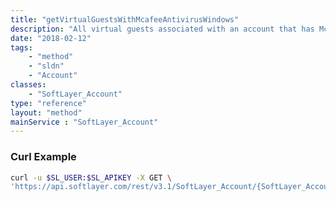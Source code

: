 ```yaml
---
title: "getVirtualGuestsWithMcafeeAntivirusWindows"
description: "All virtual guests associated with an account that has McAfee Secure AntiVirus for Windows software components."
date: "2018-02-12"
tags:
    - "method"
    - "sldn"
    - "Account"
classes:
    - "SoftLayer_Account"
type: "reference"
layout: "method"
mainService : "SoftLayer_Account"
---
```


### Curl Example
```bash
curl -u $SL_USER:$SL_APIKEY -X GET \
'https://api.softlayer.com/rest/v3.1/SoftLayer_Account/{SoftLayer_AccountID}/getVirtualGuestsWithMcafeeAntivirusWindows'
```
